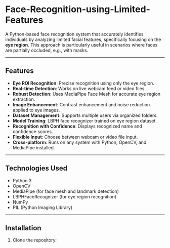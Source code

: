 # Face-Recognition-using-Limited-Features

A Python-based face recognition system that accurately identifies individuals by analyzing limited facial features, specifically focusing on the **eye region**. This approach is particularly useful in scenarios where faces are partially occluded, e.g., with masks.

---

## Features

- **Eye ROI Recognition**: Precise recognition using only the eye region.
- **Real-time Detection**: Works on live webcam feed or video files.
- **Robust Detection**: Uses MediaPipe Face Mesh for accurate eye region extraction.
- **Image Enhancement**: Contrast enhancement and noise reduction applied to eye images.
- **Dataset Management**: Supports multiple users via organized folders.
- **Model Training**: LBPH face recognizer trained on eye region dataset.
- **Recognition with Confidence**: Displays recognized name and confidence scores.
- **Flexible Input**: Choose between webcam or video file input.
- **Cross-platform**: Runs on any system with Python, OpenCV, and MediaPipe installed.

---

## Technologies Used

- Python 3
- OpenCV
- MediaPipe (for face mesh and landmark detection)
- LBPHFaceRecognizer (for eye region recognition)
- NumPy
- PIL (Python Imaging Library)

---

## Installation

1. Clone the repository:

